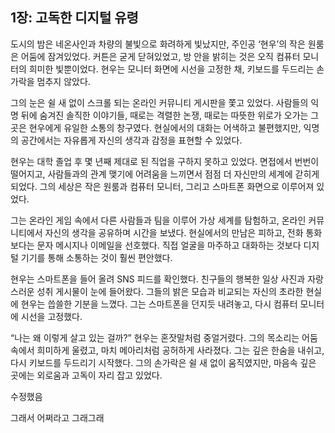 ## 1장: 고독한 디지털 유령

도시의 밤은 네온사인과 차량의 불빛으로 화려하게 빛났지만, 주인공 ‘현우’의 작은 원룸은 어둠에 잠겨있었다. 커튼은 굳게 닫혀있었고, 방 안을 밝히는 것은 오직 컴퓨터 모니터의 희미한 빛뿐이었다. 현우는 모니터 화면에 시선을 고정한 채, 키보드를 두드리는 손가락을 멈추지 않았다.

그의 눈은 쉴 새 없이 스크롤 되는 온라인 커뮤니티 게시판을 쫓고 있었다. 사람들의 익명 뒤에 숨겨진 솔직한 이야기들, 때로는 격렬한 논쟁, 때로는 따뜻한 위로가 오가는 그곳은 현우에게 유일한 소통의 창구였다. 현실에서의 대화는 어색하고 불편했지만, 익명의 공간에서는 자유롭게 자신의 생각과 감정을 표현할 수 있었다.

현우는 대학 졸업 후 몇 년째 제대로 된 직업을 구하지 못하고 있었다. 면접에서 번번이 떨어지고, 사람들과의 관계 맺기에 어려움을 느끼면서 점점 더 자신만의 세계에 갇히게 되었다. 그의 세상은 작은 원룸과 컴퓨터 모니터, 그리고 스마트폰 화면으로 이루어져 있었다.

그는 온라인 게임 속에서 다른 사람들과 팀을 이루어 가상 세계를 탐험하고, 온라인 커뮤니티에서 자신의 생각을 공유하며 시간을 보냈다. 현실에서의 만남은 피하고, 전화 통화보다는 문자 메시지나 이메일을 선호했다. 직접 얼굴을 마주하고 대화하는 것보다 디지털 기기를 통해 소통하는 것이 훨씬 편안했다.

현우는 스마트폰을 들어 올려 SNS 피드를 확인했다. 친구들의 행복한 일상 사진과 자랑스러운 성취 게시물이 눈에 들어왔다. 그들의 밝은 모습과 비교되는 자신의 초라한 현실에 현우는 씁쓸한 기분을 느꼈다. 그는 스마트폰을 던지듯 내려놓고, 다시 컴퓨터 모니터에 시선을 고정했다.

“나는 왜 이렇게 살고 있는 걸까?” 현우는 혼잣말처럼 중얼거렸다. 그의 목소리는 어둠 속에서 희미하게 울렸고, 마치 메아리처럼 공허하게 사라졌다. 그는 깊은 한숨을 내쉬고, 다시 키보드를 두드리기 시작했다. 그의 손가락은 쉴 새 없이 움직였지만, 마음속 깊은 곳에는 외로움과 고독이 자리 잡고 있었다.

수정했음


그래서 어쩌라고 그래그래